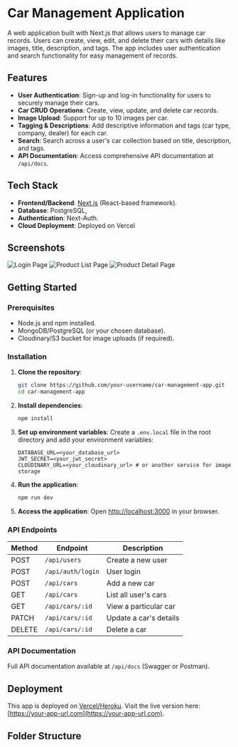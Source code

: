 # Car Management Application

A web application built with Next.js that allows users to manage car records. Users can create, view, edit, and delete their cars with details like images, title, description, and tags. The app includes user authentication and search functionality for easy management of records.

## Features
- **User Authentication**: Sign-up and log-in functionality for users to securely manage their cars.
- **Car CRUD Operations**: Create, view, update, and delete car records.
- **Image Upload**: Support for up to 10 images per car.
- **Tagging & Descriptions**: Add descriptive information and tags (car type, company, dealer) for each car.
- **Search**: Search across a user's car collection based on title, description, and tags.
- **API Documentation**: Access comprehensive API documentation at `/api/docs`.

## Tech Stack
- **Frontend/Backend**: [Next.js](https://nextjs.org/) (React-based framework).
- **Database**: PostgreSQL,
- **Authentication**: Next-Auth.
- **Cloud Deployment**: Deployed on Vercel

## Screenshots
![Login Page](path/to/login-page-screenshot.png)
![Product List Page](path/to/product-list-page-screenshot.png)
![Product Detail Page](path/to/product-detail-page-screenshot.png)

## Getting Started

### Prerequisites
- Node.js and npm installed.
- MongoDB/PostgreSQL (or your chosen database).
- Cloudinary/S3 bucket for image uploads (if required).

### Installation

1. **Clone the repository**:
    ```bash
    git clone https://github.com/your-username/car-management-app.git
    cd car-management-app
    ```

2. **Install dependencies**:
    ```bash
    npm install
    ```

3. **Set up environment variables**:
    Create a `.env.local` file in the root directory and add your environment variables:
    ```env
    DATABASE_URL=<your_database_url>
    JWT_SECRET=<your_jwt_secret>
    CLOUDINARY_URL=<your_cloudinary_url> # or another service for image storage
    ```

4. **Run the application**:
    ```bash
    npm run dev
    ```

5. **Access the application**:
    Open [http://localhost:3000](http://localhost:3000) in your browser.

### API Endpoints
| Method | Endpoint           | Description                 |
|--------|---------------------|-----------------------------|
| POST   | `/api/users`       | Create a new user           |
| POST   | `/api/auth/login`  | User login                  |
| POST   | `/api/cars`        | Add a new car               |
| GET    | `/api/cars`        | List all user's cars        |
| GET    | `/api/cars/:id`    | View a particular car       |
| PATCH  | `/api/cars/:id`    | Update a car's details      |
| DELETE | `/api/cars/:id`    | Delete a car                |

### API Documentation
Full API documentation available at `/api/docs` (Swagger or Postman).

## Deployment
This app is deployed on [Vercel/Heroku](https://your-app-url.com). Visit the live version here: [https://your-app-url.com](https://your-app-url.com).

## Folder Structure
